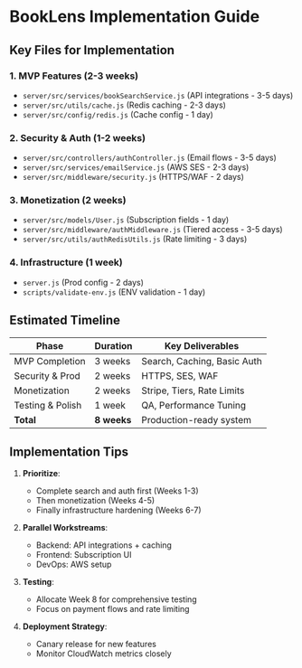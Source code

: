 # BookLens Implementation Guide

## Key Files for Implementation

### 1. MVP Features (2-3 weeks)
- `server/src/services/bookSearchService.js` (API integrations - 3-5 days)
- `server/src/utils/cache.js` (Redis caching - 2-3 days)
- `server/src/config/redis.js` (Cache config - 1 day)

### 2. Security & Auth (1-2 weeks)
- `server/src/controllers/authController.js` (Email flows - 3-5 days)
- `server/src/services/emailService.js` (AWS SES - 2-3 days)
- `server/src/middleware/security.js` (HTTPS/WAF - 2 days)

### 3. Monetization (2 weeks)
- `server/src/models/User.js` (Subscription fields - 1 day)
- `server/src/middleware/authMiddleware.js` (Tiered access - 3-5 days)
- `server/src/utils/authRedisUtils.js` (Rate limiting - 3 days)

### 4. Infrastructure (1 week)
- `server.js` (Prod config - 2 days)
- `scripts/validate-env.js` (ENV validation - 1 day)

## Estimated Timeline

| Phase               | Duration  | Key Deliverables |
|---------------------|-----------|------------------|
| MVP Completion      | 3 weeks   | Search, Caching, Basic Auth |
| Security & Prod     | 2 weeks   | HTTPS, SES, WAF |
| Monetization        | 2 weeks   | Stripe, Tiers, Rate Limits |
| Testing & Polish    | 1 week    | QA, Performance Tuning |
| **Total**          | **8 weeks** | Production-ready system |

## Implementation Tips

1. **Prioritize**:
   - Complete search and auth first (Weeks 1-3)
   - Then monetization (Weeks 4-5)
   - Finally infrastructure hardening (Weeks 6-7)

2. **Parallel Workstreams**:
   - Backend: API integrations + caching
   - Frontend: Subscription UI
   - DevOps: AWS setup

3. **Testing**:
   - Allocate Week 8 for comprehensive testing
   - Focus on payment flows and rate limiting

4. **Deployment Strategy**:
   - Canary release for new features
   - Monitor CloudWatch metrics closely
